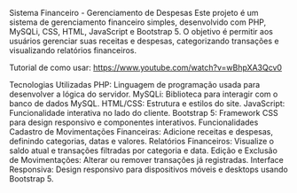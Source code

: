 Sistema Financeiro - Gerenciamento de Despesas
Este projeto é um sistema de gerenciamento financeiro simples, desenvolvido com PHP, MySQLi, CSS, HTML, JavaScript e Bootstrap 5. O objetivo é permitir aos usuários gerenciar suas receitas e despesas, categorizando transações e visualizando relatórios financeiros.

Tutorial de como usar:
https://www.youtube.com/watch?v=wBhpXA3Qcv0

Tecnologias Utilizadas
PHP: Linguagem de programação usada para desenvolver a lógica do servidor.
MySQLi: Biblioteca para interagir com o banco de dados MySQL.
HTML/CSS: Estrutura e estilos do site.
JavaScript: Funcionalidade interativa no lado do cliente.
Bootstrap 5: Framework CSS para design responsivo e componentes interativos.
Funcionalidades
Cadastro de Movimentações Financeiras: Adicione receitas e despesas, definindo categorias, datas e valores.
Relatórios Financeiros: Visualize o saldo atual e transações filtradas por categoria e data.
Edição e Exclusão de Movimentações: Alterar ou remover transações já registradas.
Interface Responsiva: Design responsivo para dispositivos móveis e desktops usando Bootstrap 5.
